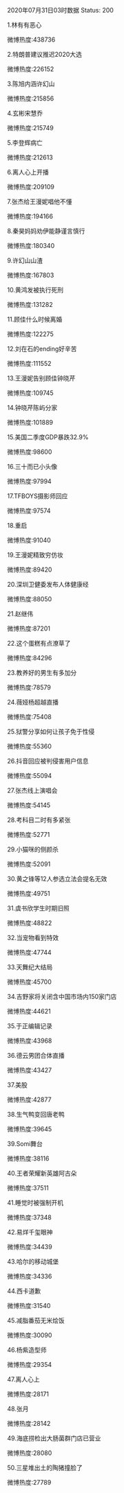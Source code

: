 2020年07月31日03时数据
Status: 200

1.林有有恶心

微博热度:438736

2.特朗普建议推迟2020大选

微博热度:226152

3.陈旭内涵许幻山

微博热度:215856

4.玄彬宋慧乔

微博热度:215749

5.李登辉病亡

微博热度:212613

6.离人心上开播

微博热度:209109

7.张杰给王漫妮唱他不懂

微博热度:194166

8.秦昊妈妈劝伊能静谨言慎行

微博热度:180340

9.许幻山山渣

微博热度:167803

10.黄鸿发被执行死刑

微博热度:131282

11.顾佳什么时候离婚

微博热度:122275

12.刘在石的ending好辛苦

微博热度:111552

13.王漫妮告别顾佳钟晓芹

微博热度:109745

14.钟晓芹陈屿分家

微博热度:101889

15.美国二季度GDP暴跌32.9%

微博热度:98600

16.三十而已小头像

微博热度:97994

17.TFBOYS摄影师回应

微博热度:97574

18.重启

微博热度:91040

19.王漫妮精致穷仿妆

微博热度:89420

20.深圳卫健委发布人体健康经

微博热度:88050

21.赵继伟

微博热度:87201

22.这个蛋糕有点潦草了

微博热度:84296

23.教养好的男生有多加分

微博热度:78579

24.薇娅杨超越直播

微博热度:75408

25.狱警分享如何让孩子免于性侵

微博热度:55360

26.抖音回应被判侵害用户信息

微博热度:55094

27.张杰线上演唱会

微博热度:54145

28.考科目二时有多紧张

微博热度:52771

29.小猫咪的侧颜杀

微博热度:52091

30.黄之锋等12人参选立法会提名无效

微博热度:49751

31.虞书欣学生时期旧照

微博热度:48822

32.当宠物看到特效

微博热度:47744

33.天舞纪大结局

微博热度:45700

34.吉野家将关闭含中国市场内150家门店

微博热度:44621

35.于正编辑记录

微博热度:43968

36.德云男团合体直播

微博热度:43427

37.美股

微博热度:42877

38.生气鸭变回唐老鸭

微博热度:39645

39.Somi舞台

微博热度:38116

40.王者荣耀新英雄阿古朵

微博热度:37511

41.睡觉时被强制开机

微博热度:37348

42.易烊千玺眼神

微博热度:34439

43.哈尔的移动城堡

微博热度:34336

44.西卡道歉

微博热度:31540

45.减脂番茄无米烩饭

微博热度:30090

46.杨紫造型师

微博热度:29354

47.离人心上

微博热度:28171

48.张月

微博热度:28142

49.海底捞检出大肠菌群门店已营业

微博热度:28080

50.三星堆出土的陶猪撞脸了

微博热度:27789

